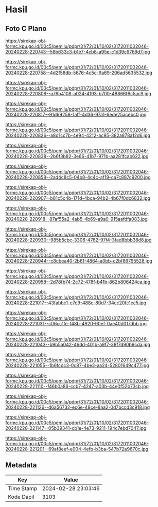 # Hasil

## Foto C Plano

https://sirekap-obj-formc.kpu.go.id/00c5/pemilu/pdpr/31/72/01/10/02/3172011002046-20240228-220743--58b633c3-b1e7-4cb8-a95e-c1d39c9769d7.jpg

https://sirekap-obj-formc.kpu.go.id/00c5/pemilu/pdpr/31/72/01/10/02/3172011002046-20240228-220758--4d2f58db-5676-4c5c-9a69-206ad5635532.jpg

https://sirekap-obj-formc.kpu.go.id/00c5/pemilu/pdpr/31/72/01/10/02/3172011002046-20240228-220809--a76b4108-a024-4193-b700-48866f6c5ac9.jpg

https://sirekap-obj-formc.kpu.go.id/00c5/pemilu/pdpr/31/72/01/10/02/3172011002046-20240228-220817--91d69258-1aff-4d36-97a1-6ede25acebc0.jpg

https://sirekap-obj-formc.kpu.go.id/00c5/pemilu/pdpr/31/72/01/10/02/3172011002046-20240228-220826--a8d1cc7b-4e94-4212-ac95-382a878a12d6.jpg

https://sirekap-obj-formc.kpu.go.id/00c5/pemilu/pdpr/31/72/01/10/02/3172011002046-20240228-220838--2b6f3b82-3e66-41b7-971b-aa281fcab622.jpg

https://sirekap-obj-formc.kpu.go.id/00c5/pemilu/pdpr/31/72/01/10/02/3172011002046-20240228-220858--2ad4c8c5-04b8-4c4c-af19-ca7c887c9200.jpg

https://sirekap-obj-formc.kpu.go.id/00c5/pemilu/pdpr/31/72/01/10/02/3172011002046-20240228-220907--b81c5c4b-171d-4bca-94b2-4b67f0dc6832.jpg

https://sirekap-obj-formc.kpu.go.id/00c5/pemilu/pdpr/31/72/01/10/02/3172011002046-20240228-220918--87af55a2-4ab5-4b69-a9a0-915aafdfa083.jpg

https://sirekap-obj-formc.kpu.go.id/00c5/pemilu/pdpr/31/72/01/10/02/3172011002046-20240228-220930--985b5cbc-3306-4762-97f4-3fad8bbb38d8.jpg

https://sirekap-obj-formc.kpu.go.id/00c5/pemilu/pdpr/31/72/01/10/02/3172011002046-20240228-220944--c8cbea40-2b61-4864-a0bb-c2bf86795528.jpg

https://sirekap-obj-formc.kpu.go.id/00c5/pemilu/pdpr/31/72/01/10/02/3172011002046-20240228-220958--2d78fb74-2c72-478f-b41b-862b806424ca.jpg

https://sirekap-obj-formc.kpu.go.id/00c5/pemilu/pdpr/31/72/01/10/02/3172011002046-20240228-221017--43fabbc1-c7c9-488c-80d7-34cc20fc1cc5.jpg

https://sirekap-obj-formc.kpu.go.id/00c5/pemilu/pdpr/31/72/01/10/02/3172011002046-20240228-221031--c06cc1fe-f48b-4920-90ef-0ae40d017dbb.jpg

https://sirekap-obj-formc.kpu.go.id/00c5/pemilu/pdpr/31/72/01/10/02/3172011002046-20240228-221043--b9b5a042-46dd-401b-a9f7-38f7d90b9cda.jpg

https://sirekap-obj-formc.kpu.go.id/00c5/pemilu/pdpr/31/72/01/10/02/3172011002046-20240228-221055--1b6fcdc3-0c87-4be3-aa24-52801649c477.jpg

https://sirekap-obj-formc.kpu.go.id/00c5/pemilu/pdpr/31/72/01/10/02/3172011002046-20240228-221110--f46b0a86-ccb7-4247-a03b-44e0f52b73cb.jpg

https://sirekap-obj-formc.kpu.go.id/00c5/pemilu/pdpr/31/72/01/10/02/3172011002046-20240228-221126--d6a56732-ec6e-48ce-8aa2-0d7bccd3c918.jpg

https://sirekap-obj-formc.kpu.go.id/00c5/pemilu/pdpr/31/72/01/10/02/3172011002046-20240228-221147--05b39341-cb1e-4e73-9211-194c7ebd7047.jpg

https://sirekap-obj-formc.kpu.go.id/00c5/pemilu/pdpr/31/72/01/10/02/3172011002046-20240228-221201--69af8eef-e004-4efb-b3ba-547b72a9670c.jpg


## Metadata

| Key        | Value               |
| ---------- | ------------------- |
| Time Stamp | 2024-02-28 23:03:46 |
| Kode Dapil | 3103                |



